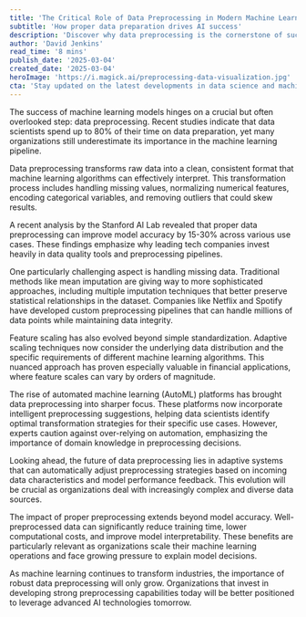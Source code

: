 ```yaml
---
title: 'The Critical Role of Data Preprocessing in Modern Machine Learning'
subtitle: 'How proper data preparation drives AI success'
description: 'Discover why data preprocessing is the cornerstone of successful machine learning projects and how proper data preparation can significantly improve model performance. Learn about emerging trends and best practices in data transformation that are shaping the future of AI development.'
author: 'David Jenkins'
read_time: '8 mins'
publish_date: '2025-03-04'
created_date: '2025-03-04'
heroImage: 'https://i.magick.ai/preprocessing-data-visualization.jpg'
cta: 'Stay updated on the latest developments in data science and machine learning. Follow us on LinkedIn for expert insights, industry trends, and practical tips to enhance your data preprocessing workflow.'
---
```


The success of machine learning models hinges on a crucial but often overlooked step: data preprocessing. Recent studies indicate that data scientists spend up to 80% of their time on data preparation, yet many organizations still underestimate its importance in the machine learning pipeline.

Data preprocessing transforms raw data into a clean, consistent format that machine learning algorithms can effectively interpret. This transformation process includes handling missing values, normalizing numerical features, encoding categorical variables, and removing outliers that could skew results.

A recent analysis by the Stanford AI Lab revealed that proper data preprocessing can improve model accuracy by 15-30% across various use cases. These findings emphasize why leading tech companies invest heavily in data quality tools and preprocessing pipelines.

One particularly challenging aspect is handling missing data. Traditional methods like mean imputation are giving way to more sophisticated approaches, including multiple imputation techniques that better preserve statistical relationships in the dataset. Companies like Netflix and Spotify have developed custom preprocessing pipelines that can handle millions of data points while maintaining data integrity.

Feature scaling has also evolved beyond simple standardization. Adaptive scaling techniques now consider the underlying data distribution and the specific requirements of different machine learning algorithms. This nuanced approach has proven especially valuable in financial applications, where feature scales can vary by orders of magnitude.

The rise of automated machine learning (AutoML) platforms has brought data preprocessing into sharper focus. These platforms now incorporate intelligent preprocessing suggestions, helping data scientists identify optimal transformation strategies for their specific use cases. However, experts caution against over-relying on automation, emphasizing the importance of domain knowledge in preprocessing decisions.

Looking ahead, the future of data preprocessing lies in adaptive systems that can automatically adjust preprocessing strategies based on incoming data characteristics and model performance feedback. This evolution will be crucial as organizations deal with increasingly complex and diverse data sources.

The impact of proper preprocessing extends beyond model accuracy. Well-preprocessed data can significantly reduce training time, lower computational costs, and improve model interpretability. These benefits are particularly relevant as organizations scale their machine learning operations and face growing pressure to explain model decisions.

As machine learning continues to transform industries, the importance of robust data preprocessing will only grow. Organizations that invest in developing strong preprocessing capabilities today will be better positioned to leverage advanced AI technologies tomorrow.